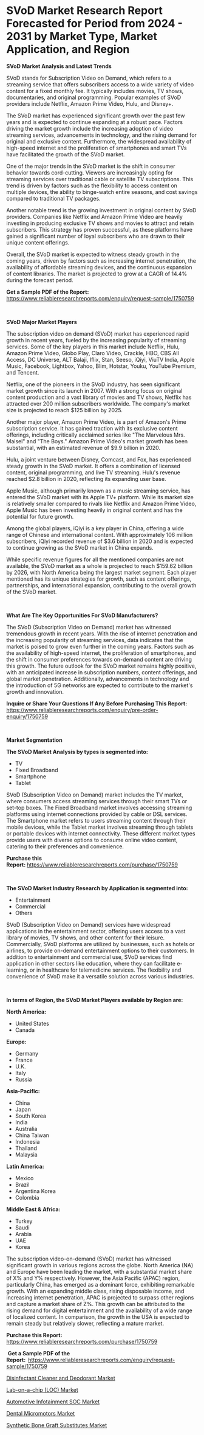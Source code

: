 <p><h1>SVoD Market Research Report Forecasted for Period from 2024 -  2031 by Market Type, Market Application, and Region</h1></p><p><strong>SVoD Market Analysis and Latest Trends</strong></p>
<p><p>SVoD stands for Subscription Video on Demand, which refers to a streaming service that offers subscribers access to a wide variety of video content for a fixed monthly fee. It typically includes movies, TV shows, documentaries, and original programming. Popular examples of SVoD providers include Netflix, Amazon Prime Video, Hulu, and Disney+.</p><p>The SVoD market has experienced significant growth over the past few years and is expected to continue expanding at a robust pace. Factors driving the market growth include the increasing adoption of video streaming services, advancements in technology, and the rising demand for original and exclusive content. Furthermore, the widespread availability of high-speed internet and the proliferation of smartphones and smart TVs have facilitated the growth of the SVoD market.</p><p>One of the major trends in the SVoD market is the shift in consumer behavior towards cord-cutting. Viewers are increasingly opting for streaming services over traditional cable or satellite TV subscriptions. This trend is driven by factors such as the flexibility to access content on multiple devices, the ability to binge-watch entire seasons, and cost savings compared to traditional TV packages.</p><p>Another notable trend is the growing investment in original content by SVoD providers. Companies like Netflix and Amazon Prime Video are heavily investing in producing exclusive TV shows and movies to attract and retain subscribers. This strategy has proven successful, as these platforms have gained a significant number of loyal subscribers who are drawn to their unique content offerings.</p><p>Overall, the SVoD market is expected to witness steady growth in the coming years, driven by factors such as increasing internet penetration, the availability of affordable streaming devices, and the continuous expansion of content libraries. The market is projected to grow at a CAGR of 14.4% during the forecast period.</p></p>
<p><strong>Get a Sample PDF of the Report:&nbsp;</strong> <a href="https://www.reliableresearchreports.com/enquiry/request-sample/1750759">https://www.reliableresearchreports.com/enquiry/request-sample/1750759</a></p>
<p>&nbsp;</p>
<p><strong>SVoD Major Market Players</strong></p>
<p><p>The subscription video on demand (SVoD) market has experienced rapid growth in recent years, fueled by the increasing popularity of streaming services. Some of the key players in this market include Netflix, Hulu, Amazon Prime Video, Globo Play, Claro Video, Crackle, HBO, CBS All Access, DC Universe, ALT Balaji, Iflix, Stan, Seeso, iQiyi, ViuTV India, Apple Music, Facebook, Lightbox, Yahoo, Blim, Hotstar, Youku, YouTube Premium, and Tencent.</p><p>Netflix, one of the pioneers in the SVoD industry, has seen significant market growth since its launch in 2007. With a strong focus on original content production and a vast library of movies and TV shows, Netflix has attracted over 200 million subscribers worldwide. The company's market size is projected to reach $125 billion by 2025.</p><p>Another major player, Amazon Prime Video, is a part of Amazon's Prime subscription service. It has gained traction with its exclusive content offerings, including critically acclaimed series like "The Marvelous Mrs. Maisel" and "The Boys." Amazon Prime Video's market growth has been substantial, with an estimated revenue of $9.9 billion in 2020.</p><p>Hulu, a joint venture between Disney, Comcast, and Fox, has experienced steady growth in the SVoD market. It offers a combination of licensed content, original programming, and live TV streaming. Hulu's revenue reached $2.8 billion in 2020, reflecting its expanding user base.</p><p>Apple Music, although primarily known as a music streaming service, has entered the SVoD market with its Apple TV+ platform. While its market size is relatively smaller compared to rivals like Netflix and Amazon Prime Video, Apple Music has been investing heavily in original content and has the potential for future growth.</p><p>Among the global players, iQiyi is a key player in China, offering a wide range of Chinese and international content. With approximately 106 million subscribers, iQiyi recorded revenue of $3.6 billion in 2020 and is expected to continue growing as the SVoD market in China expands.</p><p>While specific revenue figures for all the mentioned companies are not available, the SVoD market as a whole is projected to reach $159.62 billion by 2026, with North America being the largest market segment. Each player mentioned has its unique strategies for growth, such as content offerings, partnerships, and international expansion, contributing to the overall growth of the SVoD market.</p></p>
<p>&nbsp;</p>
<p><strong>What Are The Key Opportunities For SVoD Manufacturers?</strong></p>
<p><p>The SVoD (Subscription Video on Demand) market has witnessed tremendous growth in recent years. With the rise of internet penetration and the increasing popularity of streaming services, data indicates that the market is poised to grow even further in the coming years. Factors such as the availability of high-speed internet, the proliferation of smartphones, and the shift in consumer preferences towards on-demand content are driving this growth. The future outlook for the SVoD market remains highly positive, with an anticipated increase in subscription numbers, content offerings, and global market penetration. Additionally, advancements in technology and the introduction of 5G networks are expected to contribute to the market's growth and innovation.</p></p>
<p><strong>Inquire or Share Your Questions If Any Before Purchasing This Report:</strong> <a href="https://www.reliableresearchreports.com/enquiry/pre-order-enquiry/1750759">https://www.reliableresearchreports.com/enquiry/pre-order-enquiry/1750759</a></p>
<p>&nbsp;</p>
<p><strong>Market Segmentation</strong></p>
<p><strong>The SVoD Market Analysis by types is segmented into:</strong></p>
<p><ul><li>TV</li><li>Fixed Broadband</li><li>Smartphone</li><li>Tablet</li></ul></p>
<p><p>SVoD (Subscription Video on Demand) market includes the TV market, where consumers access streaming services through their smart TVs or set-top boxes. The Fixed Broadband market involves accessing streaming platforms using internet connections provided by cable or DSL services. The Smartphone market refers to users streaming content through their mobile devices, while the Tablet market involves streaming through tablets or portable devices with internet connectivity. These different market types provide users with diverse options to consume online video content, catering to their preferences and convenience.</p></p>
<p><strong>Purchase this Report:&nbsp;</strong><a href="https://www.reliableresearchreports.com/purchase/1750759">https://www.reliableresearchreports.com/purchase/1750759</a></p>
<p>&nbsp;</p>
<p><strong>The SVoD Market Industry Research by Application is segmented into:</strong></p>
<p><ul><li>Entertainment</li><li>Commercial</li><li>Others</li></ul></p>
<p><p>SVoD (Subscription Video on Demand) services have widespread applications in the entertainment sector, offering users access to a vast library of movies, TV shows, and other content for their leisure. Commercially, SVoD platforms are utilized by businesses, such as hotels or airlines, to provide on-demand entertainment options to their customers. In addition to entertainment and commercial use, SVoD services find application in other sectors like education, where they can facilitate e-learning, or in healthcare for telemedicine services. The flexibility and convenience of SVoD make it a versatile solution across various industries.</p></p>
<p>&nbsp;</p>
<p><strong>In terms of Region, the SVoD Market Players available by Region are:</strong></p>
<p>
    <p> <strong> North America: </strong>
        <ul>
            <li>United States</li>
            <li>Canada</li>
        </ul>
        </p> 
    <p> <strong> Europe: </strong>
        <ul>
            <li>Germany</li>
            <li>France</li>
            <li>U.K.</li>
            <li>Italy</li>
            <li>Russia</li>
        </ul>
        </p> 
    <p> <strong> Asia-Pacific: </strong>
        <ul>
            <li>China</li>
            <li>Japan</li>
            <li>South Korea</li>
            <li>India</li>
            <li>Australia</li>
            <li>China Taiwan</li>
            <li>Indonesia</li>
            <li>Thailand</li>
            <li>Malaysia</li>
        </ul>
        </p> 
    <p> <strong> Latin America: </strong>
        <ul>
            <li>Mexico</li>
            <li>Brazil</li>
            <li>Argentina Korea</li>
            <li>Colombia</li>
        </ul>
        </p> 
    <p> <strong> Middle East & Africa: </strong>
        <ul>
            <li>Turkey</li>
            <li>Saudi</li>
            <li>Arabia</li>
            <li>UAE</li>
            <li>Korea</li>
        </ul>
    </p>
    </p>
<p><p>The subscription video-on-demand (SVoD) market has witnessed significant growth in various regions across the globe. North America (NA) and Europe have been leading the market, with a substantial market share of X% and Y% respectively. However, the Asia Pacific (APAC) region, particularly China, has emerged as a dominant force, exhibiting remarkable growth. With an expanding middle class, rising disposable income, and increasing internet penetration, APAC is projected to surpass other regions and capture a market share of Z%. This growth can be attributed to the rising demand for digital entertainment and the availability of a wide range of localized content. In comparison, the growth in the USA is expected to remain steady but relatively slower, reflecting a mature market.</p></p>
<p><strong>Purchase this Report: </strong><a href="https://www.reliableresearchreports.com/purchase/1750759">https://www.reliableresearchreports.com/purchase/1750759</a></p>
<p>&nbsp;<strong>Get a Sample PDF of the Report:&nbsp;&nbsp;</strong><a href="https://www.reliableresearchreports.com/enquiry/request-sample/1750759">https://www.reliableresearchreports.com/enquiry/request-sample/1750759</a></p>
<p><strong></strong></p>
<p><p><a href="https://www.linkedin.com/pulse/disinfectant-cleaner-deodorant-market-size-evaluating-jtkce?trackingId=EYMs2tXrRlalb%2FZXJUFYVw%3D%3D">Disinfectant Cleaner and Deodorant Market</a></p><p><a href="https://medium.com/@megancarr666/lab-on-a-chip-loc-market-size-and-market-trends-complete-industry-overview-2024-to-2031-bd84fba897a4">Lab-on-a-chip (LOC) Market</a></p><p><a href="https://www.linkedin.com/pulse/automotive-infotainment-soc-market-challenges-opportunities-16uae?trackingId=gB6THmYaSBC6KTuEQisNwQ%3D%3D">Automotive Infotainment SOC Market</a></p><p><a href="https://github.com/marloy8/Market-Research-Report-List-2/blob/main/dental-micromotors-market.md">Dental Micromotors Market</a></p><p><a href="https://github.com/mahnoor2003/Market-Research-Report-List-2/blob/main/synthetic-bone-graft-substitutes-market.md">Synthetic Bone Graft Substitutes Market</a></p></p>
